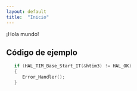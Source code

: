 ```yaml
---
layout: default
title:  "Inicio"
---
```


¡Hola mundo!

## Código de ejemplo

```c
   if (HAL_TIM_Base_Start_IT(&htim3) != HAL_OK)
   {
 	  Error_Handler();
   }
